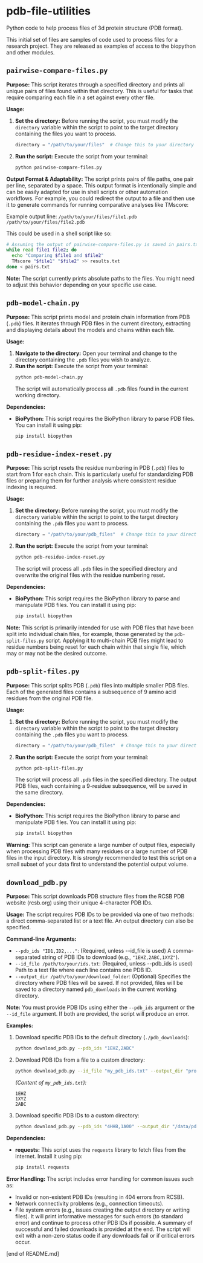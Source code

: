# pdb-file-utilities
Python code to help process files of 3d protein structure (PDB format).

This initial set of files are samples of code used to process files for a research project. They are released as examples of access to the biopython and other modules.

## `pairwise-compare-files.py`

**Purpose:** This script iterates through a specified directory and prints all unique pairs of files found within that directory. This is useful for tasks that require comparing each file in a set against every other file.

**Usage:**
1.  **Set the directory:** Before running the script, you must modify the `directory` variable within the script to point to the target directory containing the files you want to process.
    ```python
    directory = "/path/to/your/files"  # Change this to your directory
    ```
2.  **Run the script:** Execute the script from your terminal:
    ```bash
    python pairwise-compare-files.py
    ```

**Output Format & Adaptability:**
The script prints pairs of file paths, one pair per line, separated by a space. This output format is intentionally simple and can be easily adapted for use in shell scripts or other automation workflows. For example, you could redirect the output to a file and then use it to generate commands for running comparative analyses like TMscore:

Example output line:
`/path/to/your/files/file1.pdb /path/to/your/files/file2.pdb`

This could be used in a shell script like so:
```bash
# Assuming the output of pairwise-compare-files.py is saved in pairs.txt
while read file1 file2; do
  echo "Comparing $file1 and $file2"
  TMscore "$file1" "$file2" >> results.txt
done < pairs.txt
```

**Note:** The script currently prints absolute paths to the files. You might need to adjust this behavior depending on your specific use case.

## `pdb-model-chain.py`

**Purpose:** This script prints model and protein chain information from PDB (`.pdb`) files. It iterates through PDB files in the current directory, extracting and displaying details about the models and chains within each file.

**Usage:**
1.  **Navigate to the directory:** Open your terminal and change to the directory containing the `.pdb` files you wish to analyze.
2.  **Run the script:** Execute the script from your terminal:
    ```bash
    python pdb-model-chain.py
    ```
    The script will automatically process all `.pdb` files found in the current working directory.

**Dependencies:**
*   **BioPython:** This script requires the BioPython library to parse PDB files. You can install it using pip:
    ```bash
    pip install biopython
    ```

## `pdb-residue-index-reset.py`

**Purpose:** This script resets the residue numbering in PDB (`.pdb`) files to start from 1 for each chain. This is particularly useful for standardizing PDB files or preparing them for further analysis where consistent residue indexing is required.

**Usage:**
1.  **Set the directory:** Before running the script, you must modify the `directory` variable within the script to point to the target directory containing the `.pdb` files you want to process.
    ```python
    directory = "/path/to/your/pdb_files"  # Change this to your directory
    ```
2.  **Run the script:** Execute the script from your terminal:
    ```bash
    python pdb-residue-index-reset.py
    ```
    The script will process all `.pdb` files in the specified directory and overwrite the original files with the residue numbering reset.

**Dependencies:**
*   **BioPython:** This script requires the BioPython library to parse and manipulate PDB files. You can install it using pip:
    ```bash
    pip install biopython
    ```

**Note:** This script is primarily intended for use with PDB files that have been split into individual chain files, for example, those generated by the `pdb-split-files.py` script. Applying it to multi-chain PDB files might lead to residue numbers being reset for each chain within that single file, which may or may not be the desired outcome.

## `pdb-split-files.py`

**Purpose:** This script splits PDB (`.pdb`) files into multiple smaller PDB files. Each of the generated files contains a subsequence of 9 amino acid residues from the original PDB file.

**Usage:**
1.  **Set the directory:** Before running the script, you must modify the `directory` variable within the script to point to the target directory containing the `.pdb` files you want to process.
    ```python
    directory = "/path/to/your/pdb_files"  # Change this to your directory
    ```
2.  **Run the script:** Execute the script from your terminal:
    ```bash
    python pdb-split-files.py
    ```
    The script will process all `.pdb` files in the specified directory. The output PDB files, each containing a 9-residue subsequence, will be saved in the same directory.

**Dependencies:**
*   **BioPython:** This script requires the BioPython library to parse and manipulate PDB files. You can install it using pip:
    ```bash
    pip install biopython
    ```

**Warning:** This script can generate a large number of output files, especially when processing PDB files with many residues or a large number of PDB files in the input directory. It is strongly recommended to test this script on a small subset of your data first to understand the potential output volume.

## `download_pdb.py`

**Purpose:** This script downloads PDB structure files from the RCSB PDB website (rcsb.org) using their unique 4-character PDB IDs.

**Usage:**
The script requires PDB IDs to be provided via one of two methods: a direct comma-separated list or a text file. An output directory can also be specified.

**Command-line Arguments:**

*   `--pdb_ids "ID1,ID2,..."`: (Required, unless --id_file is used) A comma-separated string of PDB IDs to download (e.g., `"1EHZ,2ABC,1XYZ"`).
*   `--id_file /path/to/your/ids.txt`: (Required, unless --pdb_ids is used) Path to a text file where each line contains one PDB ID.
*   `--output_dir /path/to/your/download_folder`: (Optional) Specifies the directory where PDB files will be saved. If not provided, files will be saved to a directory named `pdb_downloads` in the current working directory.

**Note:** You must provide PDB IDs using either the `--pdb_ids` argument or the `--id_file` argument. If both are provided, the script will produce an error.

**Examples:**

1.  Download specific PDB IDs to the default directory (`./pdb_downloads`):
    ```bash
    python download_pdb.py --pdb_ids "1EHZ,2ABC"
    ```

2.  Download PDB IDs from a file to a custom directory:
    ```bash
    python download_pdb.py --id_file "my_pdb_ids.txt" --output_dir "protein_structures"
    ```
    *(Content of `my_pdb_ids.txt`):*
    ```text
    1EHZ
    1XYZ
    2ABC
    ```

3.  Download specific PDB IDs to a custom directory:
    ```bash
    python download_pdb.py --pdb_ids "4HHB,1A00" --output_dir "/data/pdb_files"
    ```

**Dependencies:**
*   **requests:** This script uses the `requests` library to fetch files from the internet. Install it using pip:
    ```bash
    pip install requests
    ```

**Error Handling:**
The script includes error handling for common issues such as:
*   Invalid or non-existent PDB IDs (resulting in 404 errors from RCSB).
*   Network connectivity problems (e.g., connection timeouts).
*   File system errors (e.g., issues creating the output directory or writing files).
It will print informative messages for such errors (to standard error) and continue to process other PDB IDs if possible. A summary of successful and failed downloads is provided at the end. The script will exit with a non-zero status code if any downloads fail or if critical errors occur.

[end of README.md]
